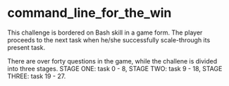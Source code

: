 # command_line_for_the_win
This challenge is bordered on Bash skill in a game form.
The player proceeds to the next task when he/she successfully
scale-through its present task.

There are over forty questions in the game, while the challene 
is divided into three stages. 
STAGE ONE: task 0 - 8,
STAGE TWO: task 9 - 18,
STAGE THREE: task 19 - 27.
